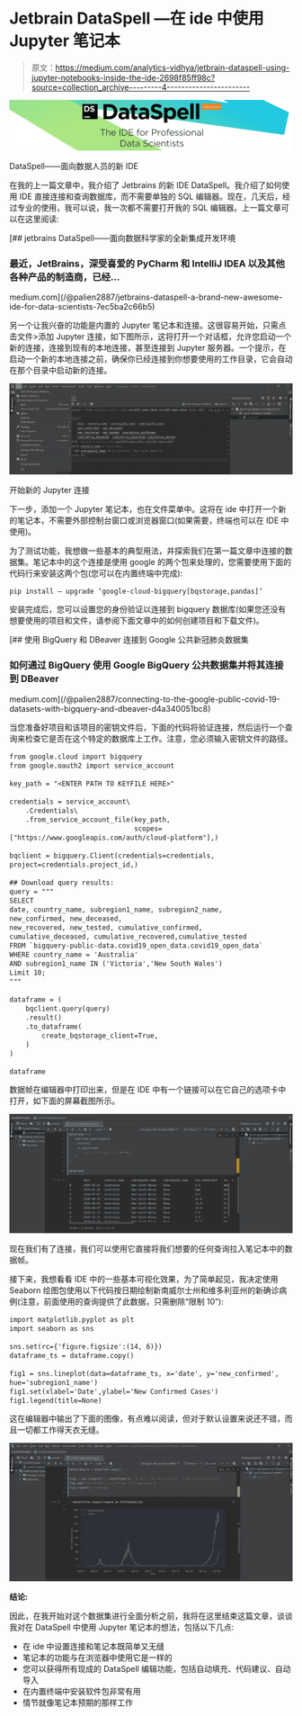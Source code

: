 # Jetbrain DataSpell —在 ide 中使用 Jupyter 笔记本

> 原文：<https://medium.com/analytics-vidhya/jetbrain-dataspell-using-jupyter-notebooks-inside-the-ide-2698f85ff98c?source=collection_archive---------4----------------------->

![](img/cc06f0fa609bfee95550c3ca921d95c1.png)

DataSpell——面向数据人员的新 IDE

在我的上一篇文章中，我介绍了 Jetbrains 的新 IDE DataSpell。我介绍了如何使用 IDE 直接连接和查询数据库，而不需要单独的 SQL 编辑器。现在，几天后，经过专业的使用，我可以说，我一次都不需要打开我的 SQL 编辑器。上一篇文章可以在这里阅读:

[](/@palien2887/jetbrains-dataspell-a-brand-new-awesome-ide-for-data-scientists-7ec5ba2c66b5) [## jetbrains DataSpell——面向数据科学家的全新集成开发环境

### 最近，JetBrains，深受喜爱的 PyCharm 和 IntelliJ IDEA 以及其他各种产品的制造商，已经…

medium.com](/@palien2887/jetbrains-dataspell-a-brand-new-awesome-ide-for-data-scientists-7ec5ba2c66b5) 

另一个让我兴奋的功能是内置的 Jupyter 笔记本和连接。这很容易开始，只需点击文件>添加 Jupyter 连接，如下图所示，这将打开一个对话框，允许您启动一个新的连接，连接到现有的本地连接，甚至连接到 Jupyter 服务器。一个提示，在启动一个新的本地连接之前，确保你已经连接到你想要使用的工作目录，它会自动在那个目录中启动新的连接。

![](img/81034bb99dc844df0183bd0818e3a3be.png)

开始新的 Jupyter 连接

下一步，添加一个 Jupyter 笔记本，也在文件菜单中。这将在 ide 中打开一个新的笔记本，不需要外部控制台窗口或浏览器窗口(如果需要，终端也可以在 IDE 中使用)。

为了测试功能，我想做一些基本的典型用法，并探索我们在第一篇文章中连接的数据集。笔记本中的这个连接是使用 google 的两个包来处理的，您需要使用下面的代码行来安装这两个包(您可以在内置终端中完成):

```
pip install — upgrade ‘google-cloud-bigquery[bqstorage,pandas]’
```

安装完成后，您可以设置您的身份验证以连接到 bigquery 数据库(如果您还没有想要使用的项目和文件，请参阅下面文章中的如何创建项目和下载文件)。

[](/@palien2887/connecting-to-the-google-public-covid-19-datasets-with-bigquery-and-dbeaver-d4a340051bc8) [## 使用 BigQuery 和 DBeaver 连接到 Google 公共新冠肺炎数据集

### 如何通过 BigQuery 使用 Google BigQuery 公共数据集并将其连接到 DBeaver

medium.com](/@palien2887/connecting-to-the-google-public-covid-19-datasets-with-bigquery-and-dbeaver-d4a340051bc8) 

当您准备好项目和该项目的密钥文件后，下面的代码将验证连接，然后运行一个查询来检查它是否在这个特定的数据库上工作。注意，您必须输入密钥文件的路径。

```
from google.cloud import bigquery
from google.oauth2 import service_account

key_path = "<ENTER PATH TO KEYFILE HERE>"

credentials = service_account\
    .Credentials\
    .from_service_account_file(key_path,
                               scopes=["https://www.googleapis.com/auth/cloud-platform"],)

bqclient = bigquery.Client(credentials=credentials, project=credentials.project_id,)

## Download query results:
query = """
SELECT
date, country_name, subregion1_name, subregion2_name,
new_confirmed, new_deceased,
new_recovered, new_tested, cumulative_confirmed,
cumulative_deceased, cumulative_recovered,cumulative_tested
FROM `bigquery-public-data.covid19_open_data.covid19_open_data`
WHERE country_name = 'Australia'
AND subregion1_name IN ('Victoria','New South Wales')
Limit 10;
"""

dataframe = (
    bqclient.query(query)
    .result()
    .to_dataframe(
        create_bqstorage_client=True,
    )
)

dataframe
```

数据帧在编辑器中打印出来，但是在 IDE 中有一个链接可以在它自己的选项卡中打开，如下面的屏幕截图所示。

![](img/187df06462fde7326dbf417c5cedc94f.png)

现在我们有了连接，我们可以使用它直接将我们想要的任何查询拉入笔记本中的数据帧。

接下来，我想看看 IDE 中的一些基本可视化效果，为了简单起见，我决定使用 Seaborn 绘图包使用以下代码按日期绘制新南威尔士州和维多利亚州的新确诊病例(注意，前面使用的查询提供了此数据，只需删除“限制 10”):

```
import matplotlib.pyplot as plt
import seaborn as sns

sns.set(rc={'figure.figsize':(14, 6)})
dataframe_ts = dataframe.copy()

fig1 = sns.lineplot(data=dataframe_ts, x='date', y='new_confirmed', hue='subregion1_name')
fig1.set(xlabel='Date',ylabel='New Confirmed Cases')
fig1.legend(title=None)
```

这在编辑器中输出了下面的图像，有点难以阅读，但对于默认设置来说还不错，而且一切都工作得天衣无缝。

![](img/300ff117190763bbba52957ed4f185ed.png)

**结论:**

因此，在我开始对这个数据集进行全面分析之前，我将在这里结束这篇文章，谈谈我对在 DataSpell 中使用 Jupyter 笔记本的想法，包括以下几点:

*   在 ide 中设置连接和笔记本既简单又无缝
*   笔记本的功能与在浏览器中使用它是一样的
*   您可以获得所有现成的 DataSpell 编辑功能，包括自动填充、代码建议、自动导入
*   在内置终端中安装软件包非常有用
*   情节就像笔记本预期的那样工作